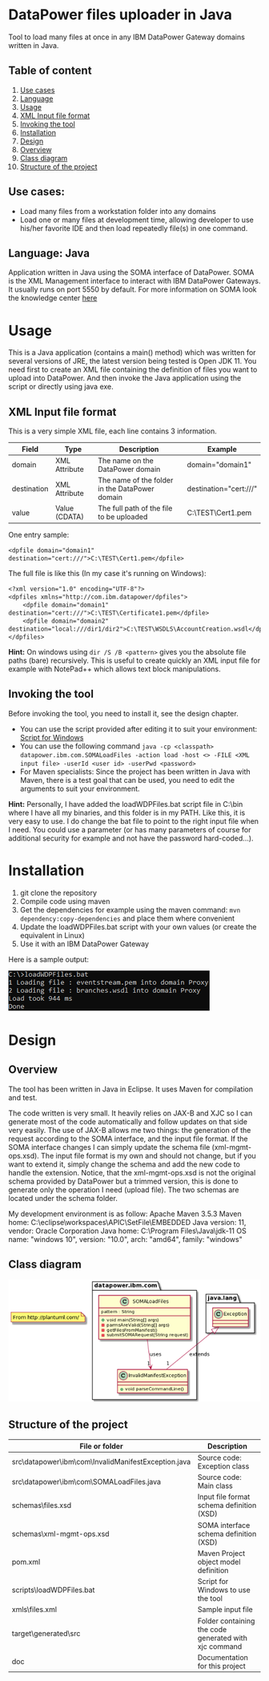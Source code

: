 # DataPower files uploader in Java
Tool to load many files at once in any IBM DataPower Gateway domains written in Java.

## Table of content
1. [Use cases](#use-cases)
1. [Language](#language-java)
1. [Usage](#usage)
1. [XML Input file format](#xml-input-file-format)
1. [Invoking the tool](#invoking-the-tool)
1. [Installation](#installation)
1. [Design](#design)
1. [Overview](#overview)
1. [Class diagram](#class-diagram)
1. [Structure of the project](#structure-of-the-project)


## Use cases:
* Load many files from a workstation folder into any domains
* Load one or many files at development time, allowing developer to use his/her favorite IDE and then load repeatedly file(s) in one command.

## Language: Java
Application written in Java using the SOMA interface of DataPower.
SOMA is the XML Management interface to interact with IBM DataPower Gateways. It usually runs on port 5550 by default.
For more information on SOMA look the knowledge center [here](https://www.ibm.com/support/knowledgecenter/SS9H2Y_10.0/com.ibm.dp.doc/networkaccess_xmi.html) 

# Usage
This is a Java application (contains a main() method) which was written for several versions of JRE, the latest version being tested is Open JDK 11.
You need first to create an XML file containing the definition of files you want to upload into DataPower.
And then invoke the Java application using the script or directly using java exe.

## XML Input file format
This is a very simple XML file, each line contains 3 information.

| Field       | Type          | Description                                    | Example                |
|-------------|---------------|------------------------------------------------|------------------------|
| domain      | XML Attribute | The name on the DataPower domain               | domain="domain1"       |
| destination | XML Attribute | The name of the folder in the DataPower domain | destination="cert:///" |
| value       | Value (CDATA) | The full path of the file to be uploaded       | C:\TEST\Cert1.pem      |

One entry sample: 
```
<dpfile domain="domain1" destination="cert:///">C:\TEST\Cert1.pem</dpfile>
```

The full file is like this (In my case it's running on Windows): 
```
<?xml version="1.0" encoding="UTF-8"?>
<dpfiles xmlns="http://com.ibm.datapower/dpfiles">
	<dpfile domain="domain1" destination="cert:///">C:\TEST\Certificate1.pem</dpfile>
	<dpfile domain="domain2" destination="local:///dir1/dir2">C:\TEST\WSDLS\AccountCreation.wsdl</dpfile>
</dpfiles>
```

**Hint:** On windows using `dir /S /B <pattern>` gives you the absolute file paths (bare) recursively. This is useful to create quickly an XML input file for example with NotePad++ which allows text block manipulations.

## Invoking the tool
Before invoking the tool, you need to install it, see the design chapter.

* You can use the script provided after editing it to suit your environment: [Script for Windows](./scripts/loadWDPFiles.bat)
* You can use the following command `java -cp <classpath> datapower.ibm.com.SOMALoadFiles -action load -host <> -FILE <XML input file> -userId <user id> -userPwd <password>`
* For Maven specialists: Since the project has been written in Java with Maven, there is a test goal that can be used, you need to edit the arguments to suit your environment.

**Hint:** Personally, I have added the loadWDPFiles.bat script file in C:\bin where I have all my binaries, and this folder is in my PATH. Like this, it is very easy to use. I do change the bat file to point to the right input file when I need. You could use a parameter (or has many parameters of course for additional security for example and not have the password hard-coded...).

# Installation 
1. git clone the repository
2. Compile code using maven
3. Get the dependencies for example using the maven command: `mvn dependency:copy-dependencies` and place them where convenient
4. Update the loadWDPFiles.bat script with your own values (or create the equivalent in Linux)
5. Use it with an IBM DataPower Gateway

Here is a sample output:

![Sample usage](./images/sample_usage.png)

# Design
## Overview
The tool has been written in Java in Eclipse. It uses Maven for compilation and test.

The code written is very small. It heavily relies on JAX-B and XJC so I can generate most of the code automatically and follow updates on that side very easily. The use of JAX-B allows me two things: the generation of the request according to the SOMA interface, and the input file format. If the SOMA interface changes I can simply update the schema file (xml-mgmt-ops.xsd). The input file format is my own and should not change, but if you want to extend it, simply change the schema and add the new code to handle the extension. Notice, that the xml-mgmt-ops.xsd is not the original schema provided by DataPower but a trimmed version, this is done to generate only the operation I need (upload file).
The two schemas are located under the schema folder.

My development environment is as follow: 
Apache Maven 3.5.3
Maven home: C:\eclipse\workspaces\APIC\SetFile\EMBEDDED
Java version: 11, vendor: Oracle Corporation
Java home: C:\Program Files\Java\jdk-11
OS name: "windows 10", version: "10.0", arch: "amd64", family: "windows"

## Class diagram
![Classes diagram](./images/ClassesDiag.png)

## Structure of the project

| File or folder                                      | Description                                           |
|-----------------------------------------------------|-------------------------------------------------------|
| src\datapower\ibm\com\InvalidManifestException.java | Source code: Exception class                          |
| src\datapower\ibm\com\SOMALoadFiles.java            | Source code: Main class                               |
| schemas\files.xsd                                   | Input file format schema definition (XSD)             |
| schemas\xml-mgmt-ops.xsd                            | SOMA interface schema definition (XSD)                |
| pom.xml                                             | Maven Project object model definition                 |
| scripts\loadWDPFiles.bat                            | Script for Windows to use the tool                    |
| xmls\files.xml                                      | Sample input file                                     |
| target\generated\src                                | Folder containing the code generated with xjc command |
| doc                                                 | Documentation for this project                        |